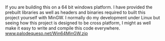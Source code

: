 If you are building this on a 64 bit windows platform. I have provided the prebuilt libraries as well as headers and binaries required to built this project yourself with MinGW. I normally do my development under Linux but seeing how this project is designed to be cross platform, I might as well make it easy to write and compile this code everywhere.
www.palodequeso.net/Win64MinGW.zip
